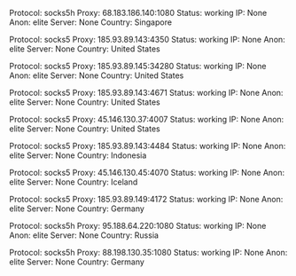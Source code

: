 Protocol: socks5h
Proxy: 68.183.186.140:1080
Status: working
IP: None
Anon: elite
Server: None
Country: Singapore

Protocol: socks5
Proxy: 185.93.89.143:4350
Status: working
IP: None
Anon: elite
Server: None
Country: United States

Protocol: socks5
Proxy: 185.93.89.145:34280
Status: working
IP: None
Anon: elite
Server: None
Country: United States

Protocol: socks5
Proxy: 185.93.89.143:4671
Status: working
IP: None
Anon: elite
Server: None
Country: United States

Protocol: socks5
Proxy: 45.146.130.37:4007
Status: working
IP: None
Anon: elite
Server: None
Country: United States

Protocol: socks5
Proxy: 185.93.89.143:4484
Status: working
IP: None
Anon: elite
Server: None
Country: Indonesia

Protocol: socks5
Proxy: 45.146.130.45:4070
Status: working
IP: None
Anon: elite
Server: None
Country: Iceland

Protocol: socks5
Proxy: 185.93.89.149:4172
Status: working
IP: None
Anon: elite
Server: None
Country: Germany

Protocol: socks5h
Proxy: 95.188.64.220:1080
Status: working
IP: None
Anon: elite
Server: None
Country: Russia

Protocol: socks5h
Proxy: 88.198.130.35:1080
Status: working
IP: None
Anon: elite
Server: None
Country: Germany

